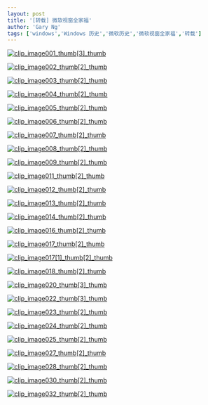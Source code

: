 ```yaml
---
layout: post
title: '[转载] 微软视窗全家福'
author: 'Gary Ng'
tags: ['windows','Windows 历史','微软历史','微软视窗全家福','转载']
---
```


[![clip\_image001\_thumb[3]\_thumb](http://lh4.ggpht.com/-AnzQtdouT4I/TsCVJjo18OI/AAAAAAAAAlc/1k_5R7aJG9c/clip_image001_thumb%25255B3%25255D_thumb_thumb.gif?imgmax=800 "clip_image001_thumb[3]_thumb")](http://lh5.ggpht.com/-ctYlH0l1LTs/TsCVI88dydI/AAAAAAAAAlU/N7pmcKzm2Qk/s1600-h/clip_image001_thumb%25255B3%25255D_thumb%25255B2%25255D.gif)  
  

[![clip\_image002\_thumb[2]\_thumb](http://lh4.ggpht.com/-FdEnJ6UkiXw/TsCVLZuuVsI/AAAAAAAAAls/4tJ323876po/clip_image002_thumb%25255B2%25255D_thumb_thumb.gif?imgmax=800 "clip_image002_thumb[2]_thumb")](http://lh3.ggpht.com/-is0yjB_HESU/TsCVKTuVFjI/AAAAAAAAAlk/Gcp8Tbk_qCk/s1600-h/clip_image002_thumb%25255B2%25255D_thumb%25255B2%25255D.gif)  

<!-- More -->

[![clip\_image003\_thumb[2]\_thumb](http://lh5.ggpht.com/-LhHI_RGZPdE/TsCVNYTTMfI/AAAAAAAAAl8/HsCdvi2RvCc/clip_image003_thumb%25255B2%25255D_thumb_thumb.gif?imgmax=800 "clip_image003_thumb[2]_thumb")](http://lh4.ggpht.com/-BtXKzRdudk4/TsCVMHDXkPI/AAAAAAAAAl0/K4Nb4ffl6Hs/s1600-h/clip_image003_thumb%25255B2%25255D_thumb%25255B2%25255D.gif)  

[![clip\_image004\_thumb[2]\_thumb](http://lh6.ggpht.com/-UnbZ5otfTRY/TsCVPghfF7I/AAAAAAAAAmM/tLuryMh_wRA/clip_image004_thumb%25255B2%25255D_thumb_thumb.gif?imgmax=800 "clip_image004_thumb[2]_thumb")](http://lh5.ggpht.com/-B2k6xyO0-t0/TsCVOeS394I/AAAAAAAAAmE/Y8Uh4cPnkOE/s1600-h/clip_image004_thumb%25255B2%25255D_thumb%25255B2%25255D.gif)  

[![clip\_image005\_thumb[2]\_thumb](http://lh4.ggpht.com/-pYTK39L-bAM/TsCVRiqdL-I/AAAAAAAAAmc/ar9qxMxUdSU/clip_image005_thumb%25255B2%25255D_thumb_thumb.gif?imgmax=800 "clip_image005_thumb[2]_thumb")](http://lh6.ggpht.com/-CcSEFkxda-M/TsCVQm3fIuI/AAAAAAAAAmU/cIaeOcA4UJ8/s1600-h/clip_image005_thumb%25255B2%25255D_thumb%25255B2%25255D.gif)  

[![clip\_image006\_thumb[2]\_thumb](http://lh5.ggpht.com/-giwFfOxJj40/TsCVTnSyxbI/AAAAAAAAAms/jvEj6-ofEIY/clip_image006_thumb%25255B2%25255D_thumb_thumb.gif?imgmax=800 "clip_image006_thumb[2]_thumb")](http://lh3.ggpht.com/-cUp0lyNFPPE/TsCVSkjI86I/AAAAAAAAAmk/nMEESuul-8c/s1600-h/clip_image006_thumb%25255B2%25255D_thumb%25255B2%25255D.gif)  

[![clip\_image007\_thumb[2]\_thumb](http://lh3.ggpht.com/-moS6KPs2Fd0/TsCVVrqUL5I/AAAAAAAAAm8/p38masrAwBw/clip_image007_thumb%25255B2%25255D_thumb_thumb.gif?imgmax=800 "clip_image007_thumb[2]_thumb")](http://lh5.ggpht.com/-RGKn-3xPygM/TsCVUmjaSbI/AAAAAAAAAm0/SqYlxcxBgYQ/s1600-h/clip_image007_thumb%25255B2%25255D_thumb%25255B2%25255D.gif)  

[![clip\_image008\_thumb[2]\_thumb](http://lh4.ggpht.com/-vv-8GLquTbs/TsCVXp7VXAI/AAAAAAAAAnM/lImkEJiP5ME/clip_image008_thumb%25255B2%25255D_thumb_thumb.gif?imgmax=800 "clip_image008_thumb[2]_thumb")](http://lh6.ggpht.com/-EDGpCrsm0Xs/TsCVWwAGSVI/AAAAAAAAAnE/ufS3AS4imfY/s1600-h/clip_image008_thumb%25255B2%25255D_thumb%25255B2%25255D.gif)  

[![clip\_image009\_thumb[2]\_thumb](http://lh4.ggpht.com/-djQG5h--hIw/TsCVc4Dky5I/AAAAAAAAAnc/vhDzNlcANI0/clip_image009_thumb%25255B2%25255D_thumb_thumb.gif?imgmax=800 "clip_image009_thumb[2]_thumb")](http://lh5.ggpht.com/-XF1Lc02HCow/TsCVZUK7ZOI/AAAAAAAAAnU/Xe0ptwj2_Oo/s1600-h/clip_image009_thumb%25255B2%25255D_thumb%25255B2%25255D.gif)  

[![clip\_image011\_thumb[2]\_thumb](http://lh3.ggpht.com/-C8Jvc1DMMu0/TsCVf4nz6NI/AAAAAAAAAns/lrH6HBQMDZc/clip_image011_thumb%25255B2%25255D_thumb_thumb.jpg?imgmax=800 "clip_image011_thumb[2]_thumb")](http://lh3.ggpht.com/-f5kLqfaBn-4/TsCVeVwdBbI/AAAAAAAAAnk/jN3VKBwm_NI/s1600-h/clip_image011_thumb%25255B2%25255D_thumb%25255B2%25255D.jpg)  

[![clip\_image012\_thumb[2]\_thumb](http://lh5.ggpht.com/-4iI_gPzeXEM/TsCVl89hJtI/AAAAAAAAAn8/CycIlatQsZA/clip_image012_thumb%25255B2%25255D_thumb_thumb.gif?imgmax=800 "clip_image012_thumb[2]_thumb")](http://lh5.ggpht.com/-nQcueoIuY0w/TsCVivwmXWI/AAAAAAAAAn0/UBDnjqPbkNM/s1600-h/clip_image012_thumb%25255B2%25255D_thumb%25255B2%25255D.gif)  

[![clip\_image013\_thumb[2]\_thumb](http://lh5.ggpht.com/-sUixyZDIqSE/TsCVoNeQLLI/AAAAAAAAAoM/TRLGnV8E7Ng/clip_image013_thumb%25255B2%25255D_thumb_thumb.gif?imgmax=800 "clip_image013_thumb[2]_thumb")](http://lh6.ggpht.com/-zQ52Ju_ku_M/TsCVm2XyhUI/AAAAAAAAAoE/0f50Ihmtk3A/s1600-h/clip_image013_thumb%25255B2%25255D_thumb%25255B2%25255D.gif)  

[![clip\_image014\_thumb[2]\_thumb](http://lh6.ggpht.com/-48SsEJHsv_4/TsCVqcBQIRI/AAAAAAAAAoc/tShoD_lJbnE/clip_image014_thumb%25255B2%25255D_thumb_thumb.gif?imgmax=800 "clip_image014_thumb[2]_thumb")](http://lh3.ggpht.com/-DRco90v3-9E/TsCVpbPxUEI/AAAAAAAAAoU/Kjd6tAOxPys/s1600-h/clip_image014_thumb%25255B2%25255D_thumb%25255B2%25255D.gif)  

[![clip\_image016\_thumb[2]\_thumb](http://lh5.ggpht.com/-mmdg2P6JfIA/TsCVs6ulY6I/AAAAAAAAAos/FKHbvKm02Xs/clip_image016_thumb%25255B2%25255D_thumb_thumb.jpg?imgmax=800 "clip_image016_thumb[2]_thumb")](http://lh6.ggpht.com/-40jWDQX_R-4/TsCVrkAjJqI/AAAAAAAAAok/4sYfqT5w3js/s1600-h/clip_image016_thumb%25255B2%25255D_thumb%25255B2%25255D.jpg)  

[![clip\_image017\_thumb[2]\_thumb](http://lh5.ggpht.com/-XxVCaD7USY0/TsCVuxeNdZI/AAAAAAAAAo8/xIfjkBvRG7s/clip_image017_thumb%25255B2%25255D_thumb_thumb.gif?imgmax=800 "clip_image017_thumb[2]_thumb")](http://lh5.ggpht.com/-yNZ379K82oc/TsCVt0DFNMI/AAAAAAAAAo0/arVwC6vIumg/s1600-h/clip_image017_thumb%25255B2%25255D_thumb%25255B2%25255D.gif)  

[![clip\_image017[1]\_thumb[2]\_thumb](http://lh6.ggpht.com/-MvybyU3f-Q0/TsCVxPGNuUI/AAAAAAAAApM/7YUglM7Ln3U/clip_image017%25255B1%25255D_thumb%25255B2%25255D_thumb_thumb.gif?imgmax=800 "clip_image017[1]_thumb[2]_thumb")](http://lh6.ggpht.com/-hPr0jBCWbuI/TsCVv272yUI/AAAAAAAAApE/i9y0vvmI07w/s1600-h/clip_image017%25255B1%25255D_thumb%25255B2%25255D_thumb%25255B2%25255D.gif)  

[![clip\_image018\_thumb[2]\_thumb](http://lh6.ggpht.com/-jYdqYCRHPm8/TsCVyx_m0HI/AAAAAAAAApc/ljndTZj1JG8/clip_image018_thumb%25255B2%25255D_thumb_thumb.gif?imgmax=800 "clip_image018_thumb[2]_thumb")](http://lh3.ggpht.com/-PhjDq7UPtrQ/TsCVx_w3GPI/AAAAAAAAApU/Mt5IdZ_LojE/s1600-h/clip_image018_thumb%25255B2%25255D_thumb%25255B2%25255D.gif)  

[![clip\_image020\_thumb[3]\_thumb](http://lh5.ggpht.com/-sHTOiFraiGI/TsCV1FooIyI/AAAAAAAAAps/KGKgJSNL5Os/clip_image020_thumb%25255B3%25255D_thumb_thumb.jpg?imgmax=800 "clip_image020_thumb[3]_thumb")](http://lh4.ggpht.com/-Kf8U2zYqcPA/TsCVz4NIG4I/AAAAAAAAApg/GvT5nLpkeX0/s1600-h/clip_image020_thumb%25255B3%25255D_thumb%25255B2%25255D.jpg)  

[![clip\_image022\_thumb[3]\_thumb](http://lh5.ggpht.com/-2NawNoCdokQ/TsCV2-uFibI/AAAAAAAAAp8/OhXIAFYiTZM/clip_image022_thumb%25255B3%25255D_thumb_thumb.jpg?imgmax=800 "clip_image022_thumb[3]_thumb")](http://lh3.ggpht.com/-RX1Q6GT1ZuQ/TsCV2ExaPVI/AAAAAAAAAp0/Ej4sYiO8QXw/s1600-h/clip_image022_thumb%25255B3%25255D_thumb%25255B2%25255D.jpg)  

[![clip\_image023\_thumb[2]\_thumb](http://lh3.ggpht.com/-hESY_alIsao/TsCV4YYB9BI/AAAAAAAAAqM/jLhphB13dho/clip_image023_thumb%25255B2%25255D_thumb_thumb.gif?imgmax=800 "clip_image023_thumb[2]_thumb")](http://lh5.ggpht.com/-mGUxKFCNOLg/TsCV3rSOCeI/AAAAAAAAAqE/LRwOBzsFVcw/s1600-h/clip_image023_thumb%25255B2%25255D_thumb%25255B2%25255D.gif)  

[![clip\_image024\_thumb[2]\_thumb](http://lh4.ggpht.com/-5U7CCDUZbik/TsCV577AD4I/AAAAAAAAAqc/dzT6xe1rws8/clip_image024_thumb%25255B2%25255D_thumb_thumb.gif?imgmax=800 "clip_image024_thumb[2]_thumb")](http://lh3.ggpht.com/-GYDEt2jSQtk/TsCV5QZxMiI/AAAAAAAAAqQ/aVMQ_HBRb0Y/s1600-h/clip_image024_thumb%25255B2%25255D_thumb%25255B2%25255D.gif)  

[![clip\_image025\_thumb[2]\_thumb](http://lh6.ggpht.com/-TnjAjJJLEec/TsCV7wViWeI/AAAAAAAAAqo/QI1xq-ok1V8/clip_image025_thumb%25255B2%25255D_thumb_thumb.gif?imgmax=800 "clip_image025_thumb[2]_thumb")](http://lh3.ggpht.com/-SBNNPAReGDE/TsCV7HlWtlI/AAAAAAAAAqk/ihwDQwXRkjA/s1600-h/clip_image025_thumb%25255B2%25255D_thumb%25255B2%25255D.gif)  

[![clip\_image027\_thumb[2]\_thumb](http://lh6.ggpht.com/-DAZ7Sm1Zgr0/TsCV9XF0VpI/AAAAAAAAAq4/oMvXHH4CgJs/clip_image027_thumb%25255B2%25255D_thumb_thumb.jpg?imgmax=800 "clip_image027_thumb[2]_thumb")](http://lh5.ggpht.com/-6ufkNce5M74/TsCV8tuyS6I/AAAAAAAAAqw/tj_RLAlu4Ks/s1600-h/clip_image027_thumb%25255B2%25255D_thumb%25255B2%25255D.jpg)  

[![clip\_image028\_thumb[2]\_thumb](http://lh3.ggpht.com/-1sPQNWXOEG8/TsCV-3ovdaI/AAAAAAAAArM/LCOEz2yDZwk/clip_image028_thumb%25255B2%25255D_thumb_thumb.gif?imgmax=800 "clip_image028_thumb[2]_thumb")](http://lh3.ggpht.com/-CAug743t3YY/TsCV96v72-I/AAAAAAAAArE/bZridYW4vRM/s1600-h/clip_image028_thumb%25255B2%25255D_thumb%25255B2%25255D.gif)  

[![clip\_image030\_thumb[2]\_thumb](http://lh3.ggpht.com/-RMcjoCxMhP4/TsCWAujYDlI/AAAAAAAAArc/04_9sFCXeGI/clip_image030_thumb%25255B2%25255D_thumb_thumb.jpg?imgmax=800 "clip_image030_thumb[2]_thumb")](http://lh6.ggpht.com/-uYHDxrnnUGc/TsCV_8c2-2I/AAAAAAAAArU/e3atLUFwlm0/s1600-h/clip_image030_thumb%25255B2%25255D_thumb%25255B2%25255D.jpg)  

[![clip\_image032\_thumb[2]\_thumb](http://lh4.ggpht.com/-vW7eJqQfWwA/TsCWB0iI65I/AAAAAAAAArs/_mQzQsRg6sM/clip_image032_thumb%25255B2%25255D_thumb_thumb.jpg?imgmax=800 "clip_image032_thumb[2]_thumb")](http://lh3.ggpht.com/-pmVrwJ1xsbs/TsCWBdBtP3I/AAAAAAAAArg/r6V-yu83o4k/s1600-h/clip_image032_thumb%25255B2%25255D_thumb%25255B2%25255D.jpg)

